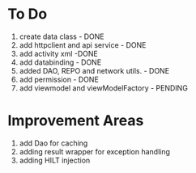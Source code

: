 
# To Do
1. create data class - DONE
2. add httpclient and api service - DONE
3. add activity xml -DONE
4. add databinding - DONE
5. added DAO, REPO and network utils. - DONE
6. add permission - DONE
7. add viewmodel and viewModelFactory - PENDING



# Improvement Areas
1. add Dao for caching
2. adding result wrapper for exception handling
3. adding HILT injection